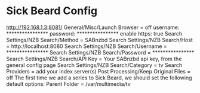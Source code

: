 # Sick Beard Config

http://192.168.1.3:8081/
General/Misc/Launch Browser = off
username: ****************
password: ****************
enable https: true
Search Settings/NZB Search/Method = SABnzbd
Search Settings/NZB Search/Host = http://localhost:8080
Search Settings/NZB Search/Username = ****************
Search Settings/NZB Search/Password = ****************
Search Settings/NZB Search/API Key = Your SABnzbd api key, from the general config page
Search Settings/NZB Search/Category = tv
Search Providers = add your index server(s)
Post Processing/Keep Original Files = off
The first time we add a series to Sick Beard, we should set the following default options:
Parent Folder = /var/multimedia/tv
